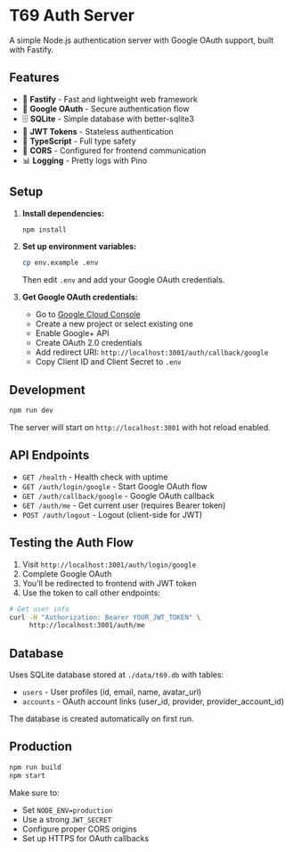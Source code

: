 # T69 Auth Server

A simple Node.js authentication server with Google OAuth support, built with Fastify.

## Features

- 🚀 **Fastify** - Fast and lightweight web framework
- 🔐 **Google OAuth** - Secure authentication flow
- 🗄️ **SQLite** - Simple database with better-sqlite3
- 🎯 **JWT Tokens** - Stateless authentication
- 📝 **TypeScript** - Full type safety
- 🔄 **CORS** - Configured for frontend communication
- 📊 **Logging** - Pretty logs with Pino

## Setup

1. **Install dependencies:**
   ```bash
   npm install
   ```

2. **Set up environment variables:**
   ```bash
   cp env.example .env
   ```
   
   Then edit `.env` and add your Google OAuth credentials.

3. **Get Google OAuth credentials:**
   - Go to [Google Cloud Console](https://console.cloud.google.com/)
   - Create a new project or select existing one
   - Enable Google+ API
   - Create OAuth 2.0 credentials
   - Add redirect URI: `http://localhost:3001/auth/callback/google`
   - Copy Client ID and Client Secret to `.env`

## Development

```bash
npm run dev
```

The server will start on `http://localhost:3001` with hot reload enabled.

## API Endpoints

- `GET /health` - Health check with uptime
- `GET /auth/login/google` - Start Google OAuth flow
- `GET /auth/callback/google` - Google OAuth callback
- `GET /auth/me` - Get current user (requires Bearer token)
- `POST /auth/logout` - Logout (client-side for JWT)

## Testing the Auth Flow

1. Visit `http://localhost:3001/auth/login/google`
2. Complete Google OAuth
3. You'll be redirected to frontend with JWT token
4. Use the token to call other endpoints:

```bash
# Get user info
curl -H "Authorization: Bearer YOUR_JWT_TOKEN" \
     http://localhost:3001/auth/me
```

## Database

Uses SQLite database stored at `./data/t69.db` with tables:
- `users` - User profiles (id, email, name, avatar_url)
- `accounts` - OAuth account links (user_id, provider, provider_account_id)

The database is created automatically on first run.

## Production

```bash
npm run build
npm start
```

Make sure to:
- Set `NODE_ENV=production`
- Use a strong `JWT_SECRET`
- Configure proper CORS origins
- Set up HTTPS for OAuth callbacks 